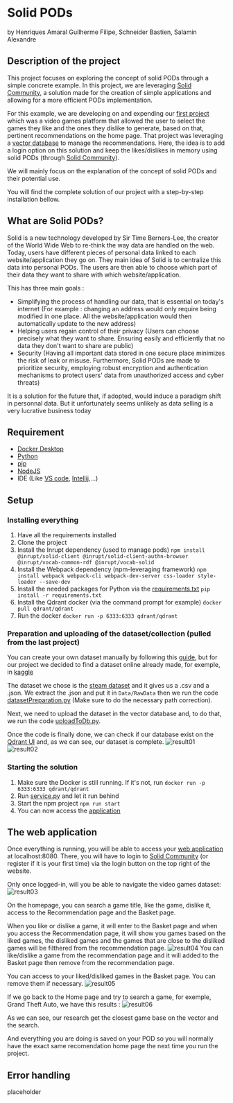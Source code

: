 # Solid PODs
by Henriques Amaral Guilherme Filipe, Schneider Bastien, Salamin Alexandre


## Description of the project
This project focuses on exploring the concept of solid PODs through a simple concrete example. In this project, we are leveraging [Solid Community](https://solidcommunity.net/), a solution made for the creation of simple applications and allowing for a more efficient PODs implementation.

For this example, we are developing on and expending our [first project](https://gitlab.com/Hypnot/vector-database) which was a video games platform that allowed the user to select the games they like and the ones they dislike to generate, based on that, pertinent recommendations on the home page. That project was leveraging a [vector database](documents/vector.md) to manage the recommendations. Here, the idea is to add a login option on this solution and keep the likes/dislikes in memory using solid PODs (through [Solid Community](https://solidcommunity.net/)).

We will mainly focus on the explanation of the concept of solid PODs and their potential use.

You will find the complete solution of our project with a step-by-step installation bellow.

## What are Solid PODs?
Solid is a new technology developed by Sir Time Berners-Lee, the creator of the World Wide Web to re-think the way data are handled on the web. Today, users have different pieces of personal data linked to each website/application they go on. They main idea of Solid is to centralize this data into personal PODs. The users are then able to choose which part of their data they want to share with which website/application.

This has three main goals :
- Simplifying the process of handling our data, that is essential on today's internet (For example : changing an address would only require being modified in one place. All the website/application would then automatically update to the new address)
- Helping users regain control of their privacy (Users can choose precisely what they want to share. Ensuring easily and efficiently that no data they don't want to share are public)
- Security (Having all important data stored in one secure place minimizes the risk of leak or misuse. Furthermore, Solid PODs are made to prioritize security, employing robust encryption and authentication mechanisms to protect users' data from unauthorized access and cyber threats)

It is a solution for the future that, if adopted, would induce a paradigm shift in personnal data. But it unfortunately seems unlikely as data selling is a very lucrative business today

## Requirement
- [Docker Desktop](https://www.docker.com/products/docker-desktop/)
- [Python](https://www.python.org/downloads/)
- [pip](https://www.geeksforgeeks.org/how-to-install-pip-on-windows/)
- [NodeJS](https://nodejs.org/en/download)
- IDE (Like [VS code](https://code.visualstudio.com/download), [Intellij](https://www.jetbrains.com/idea/download/section=windows),...)

## Setup
### Installing everything
1. Have all the requirements installed
2. Clone the project
3. Install the Inrupt dependency (used to manage pods)
```npm install @inrupt/solid-client @inrupt/solid-client-authn-browser @inrupt/vocab-common-rdf @inrupt/vocab-solid```
4. Install the Webpack dependency (npm-leveraging framework)
```npm install webpack webpack-cli webpack-dev-server css-loader style-loader --save-dev```
5. Install the needed packages for Python via the [requirements.txt](requirements.txt)
```pip install -r requirements.txt```
6. Install the Qdrant docker (via the command prompt for example)
```docker pull qdrant/qdrant```
7. Run the docker
```docker run -p 6333:6333 qdrant/qdrant```

### Preparation and uploading of the dataset/collection (pulled from the last project)
You can create your own dataset manually by following this [guide](https://qdrant.tech/documentation/quick-start/#create-a-collection), but for our project we decided to find a dataset online already made, for exemple, in [kaggle](https://www.kaggle.com/datasets)

The dataset we chose is the [steam dataset](https://www.kaggle.com/datasets/deepann/80000-steam-games-dataset?resource=download) and it gives us a .csv and a .json. We extract the .json and put it in ``Data/RawData`` then we run the code [datasetPreparation.py](dist/Code/datasetPreparation.py) (Make sure to do the necessary path correction).

Next, we need to upload the dataset in the vector database and, to do that, we run the code [uploadToDb.py](dist/Code/uploadToDb.py).

Once the code is finally done, we can check if our database exist on the [Qdrant UI](http://localhost:6333/dashboard#/collections) and, as we can see, our dataset is complete.
![result01](documents/Images/result01.png) ![result02](documents/Images/result02.png)

### Starting the solution
1. Make sure the Docker is still running. If it's not, run
```docker run -p 6333:6333 qdrant/qdrant```
2. Run [service.py](Code/service.py) and let it run behind
3. Start the npm project
```npm run start```
4. You can now access the [application](http://localhost:8080/)

## The web application
Once everything is running, you will be able to access your [web application](http://localhost:8080/) at localhost:8080. There, you will have to login to [Solid Community](https://solidcommunity.net/) (or register if it is your first time) via the login button on the top right of the website.

Only once logged-in, will you be able to navigate the video games dataset:
![result03](Documents/Images/result03.png)

On the homepage, you can search a game title, like the game, dislike it, access to the Recommendation page and the Basket page.

When you like or dislike a game, it will enter to the Basket page and when you access the Recommendation page, it will show you games based on the liked games, the disliked games and the games that are close to the disliked games will be filthered from the recommendation page. ![result04](documents/Images/result04.png)
You can like/dislike a game from the recommendation page and it will added to the Basket page then remove from the recommendation page.

You can access to your liked/disliked games in the Basket page. You can remove them if necessary. ![result05](documents/Images/result05.png)

If we go back to the Home page and try to search a game, for exemple, Grand Theft Auto, we have this results : ![result06](documents/Images/result06.png)

As we can see, our research get the closest game base on the vector and the search.

And everything you are doing is saved on your POD so you will normally have the exact same recomendation home page the next time you run the project.

## Error handling
placeholder